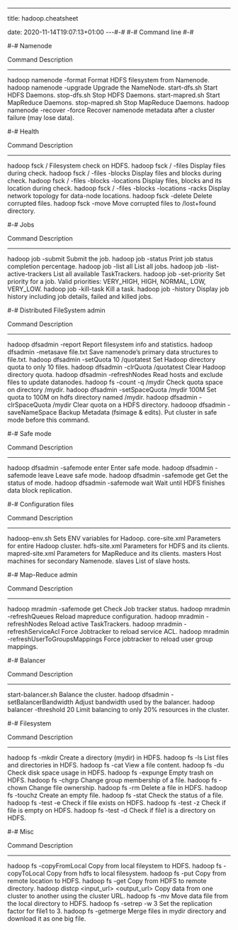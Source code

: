---
title: hadoop.cheatsheet

date: 2020-11-14T19:07:13+01:00
---#-#
#-# Command line
#-#

#-# Namenode

Command                                         Description
-------                                         -----------
hadoop namenode -format                         Format HDFS filesystem from Namenode.
hadoop namenode -upgrade                        Upgrade the NameNode.
start-dfs.sh                                    Start HDFS Daemons.
stop-dfs.sh                                     Stop HDFS Daemons.
start-mapred.sh                                 Start MapReduce Daemons.
stop-mapred.sh                                  Stop MapReduce Daemons.
hadoop namenode -recover -force                 Recover namenode metadata after a cluster failure (may lose data).


#-# Health

Command                                         Description
-------                                         -----------
hadoop fsck /                                   Filesystem check on HDFS.
hadoop fsck / -files                            Display files during check.
hadoop fsck / -files -blocks                    Display files and blocks during check.
hadoop fsck / -files -blocks -locations         Display files, blocks and its location during check.
hadoop fsck / -files -blocks -locations -racks  Display network topology for data-node locations.
hadoop fsck -delete                             Delete corrupted files.
hadoop fsck -move                               Move corrupted files to /lost+found directory.


#-# Jobs

Command                                         Description
-------                                         -----------
hadoop job -submit <job-file>                   Submit the job.
hadoop job -status <job-id>                     Print job status completion percentage.
hadoop job -list all                            List all jobs.
hadoop job -list-active-trackers                List all available TaskTrackers.
hadoop job -set-priority <job-id> <priority>    Set priority for a job. Valid priorities: VERY_HIGH, HIGH, NORMAL, LOW, VERY_LOW.
hadoop job -kill-task <task-id>                 Kill a task.
hadoop job -history                             Display job history including job details, failed and killed jobs.


#-# Distributed FileSystem admin

Command                                         Description
-------                                         -----------
hadoop dfsadmin -report                         Report filesystem info and statistics.
hadoop dfsadmin -metasave file.txt              Save namenode’s primary data structures to file.txt.
hadoop dfsadmin -setQuota 10 /quotatest         Set Hadoop directory quota to only 10 files.
hadoop dfsadmin -clrQuota /quotatest            Clear Hadoop directory quota.
hadoop dfsadmin -refreshNodes                   Read hosts and exclude files to update datanodes.
hadoop fs -count -q /mydir                      Check quota space on directory /mydir.
hadoop dfsadmin -setSpaceQuota /mydir 100M      Set quota to 100M on hdfs directory named /mydir.
hadoop dfsadmin -clrSpaceQuota /mydir           Clear quota on a HDFS directory.
hadooop dfsadmin -saveNameSpace                 Backup Metadata (fsimage & edits). Put cluster in safe mode before this command.


#-# Safe mode

Command                                         Description
-------                                         -----------
hadoop dfsadmin -safemode enter                 Enter safe mode.
hadoop dfsadmin -safemode leave                 Leave safe mode.
hadoop dfsadmin -safemode get                   Get the status of mode.
hadoop dfsadmin -safemode wait                  Wait until HDFS finishes data block replication.


#-# Configuration files

Command                                         Description
-------                                         -----------
hadoop-env.sh                                   Sets ENV variables for Hadoop.
core-site.xml                                   Parameters for entire Hadoop cluster.
hdfs-site.xml                                   Parameters for HDFS and its clients.
mapred-site.xml                                 Parameters for MapReduce and its clients.
masters                                         Host machines for secondary Namenode.
slaves                                          List of slave hosts.


#-# Map-Reduce admin

Command                                         Description
-------                                         -----------
hadoop mradmin -safemode get                    Check Job tracker status.
hadoop mradmin -refreshQueues                   Reload mapreduce configuration.
hadoop mradmin -refreshNodes                    Reload active TaskTrackers.
hadoop mradmin -refreshServiceAcl               Force Jobtracker to reload service ACL.
hadoop mradmin -refreshUserToGroupsMappings     Force jobtracker to reload user group mappings.


#-# Balancer

Command                                         Description
-------                                         -----------
start-balancer.sh                               Balance the cluster.
hadoop dfsadmin -setBalancerBandwidth <bytes>   Adjust bandwidth used by the balancer.
hadoop balancer -threshold 20                   Limit balancing to only 20% resources in the cluster.


#-# Filesystem

Command                                         Description
-------                                         -----------
hadoop fs -mkdir <mydir>                        Create a directory (mydir) in HDFS.
hadoop fs -ls                                   List files and directories in HDFS.
hadoop fs -cat <myfile>                         View a file content.
hadoop fs -du                                   Check disk space usage in HDFS.
hadoop fs -expunge                              Empty trash on HDFS.
hadoop fs -chgrp <hadoop> <file1>               Change group membership of a file.
hadoop fs -chown <huser> <file1>                Change file ownership.
hadoop fs -rm <file1>                           Delete a file in HDFS.
hadoop fs -touchz <file2>                       Create an empty file.
hadoop fs -stat <file1>                         Check the status of a file.
hadoop fs -test -e <file1>                      Check if file exists on HDFS.
hadoop fs -test -z <file1>                      Check if file is empty on HDFS.
hadoop fs -test -d <file1>                      Check if file1 is a directory on HDFS.


#-# Misc

Command                                         Description
-------                                         -----------
hadoop fs -copyFromLocal <source> <destination> Copy from local fileystem to HDFS.
hadoop fs -copyToLocal <source> <destination>   Copy from hdfs to local filesystem.
hadoop fs -put <source> <destination>           Copy from remote location to HDFS.
hadoop fs -get <source> <destination>           Copy from HDFS to remote directory.
hadoop distcp <input_url> <output_url>          Copy data from one cluster to another using the cluster URL.
hadoop fs -mv <myfile> <mydir>                  Move data file from the local directory to HDFS.
hadoop fs -setrep -w 3 <file1>                  Set the replication factor for file1 to 3.
hadoop fs -getmerge <mydir> <bigfile>           Merge files in mydir directory and download it as one big file.



